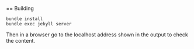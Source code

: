 == Building

```
bundle install
bundle exec jekyll server
```

Then in a browser go to the localhost address shown in the output to check the content.
